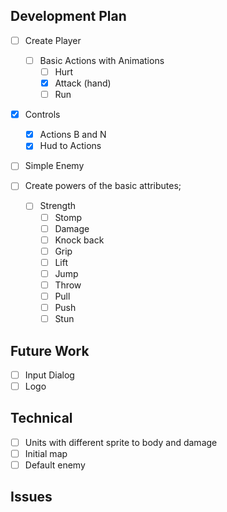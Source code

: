 
## Development Plan

- [ ] Create Player
    - [ ] Basic Actions with Animations
        - [ ] Hurt
        - [x] Attack (hand)
        - [ ] Run
- [x] Controls
    - [x] Actions B and N
    - [x] Hud to Actions
- [ ] Simple Enemy

- [ ] Create powers of the basic attributes;
    - [ ] Strength
        - [ ] Stomp
        - [ ] Damage
        - [ ] Knock back
        - [ ] Grip
        - [ ] Lift
        - [ ] Jump
        - [ ] Throw
        - [ ] Pull
        - [ ] Push
        - [ ] Stun

## Future Work

- [ ] Input Dialog
- [ ] Logo

## Technical

- [ ] Units with different sprite to body and damage
- [ ] Initial map
- [ ] Default enemy

## Issues
